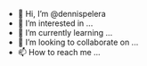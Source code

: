 - 👋 Hi, I’m @dennispelera
- 👀 I’m interested in ...
- 🌱 I’m currently learning ...
- 💞️ I’m looking to collaborate on ...
- 📫 How to reach me ...

<!---
dennispelera/dennispelera is a ✨ special ✨ repository because its `README.md` (this file) appears on your GitHub profile.
You can click the Preview link to take a look at your changes.
--->
